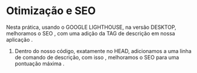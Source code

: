 # Otimização e SEO 

Nesta prática, usando o GOOGLE LIGHTHOUSE, na versão DESKTOP, melhoramos o SEO , com uma adição da TAG de descrição em nossa aplicação .

1. Dentro do nosso código, exatamente no HEAD, adicionamos a uma linha de comando de descrição, com isso , melhoramos o SEO para uma pontuação máxima .
